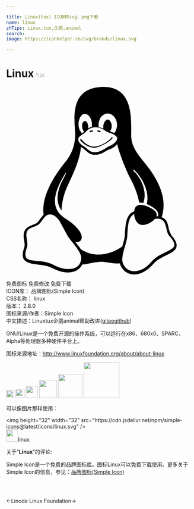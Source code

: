 ```yaml
---

title: Linux(tux) ICON转svg、png下载
name: linux
zhTips: Linux,tux,企鹅,animal
search: 
image: https://iconhelper.cn/svg/brands/linux.svg

---
```


# Linux  <small style="font-size: 60%;font-weight: 100">tux</small>

<div id="svg" class="svg-wrap">
<svg role="img" viewBox="0 0 24 24" xmlns="http://www.w3.org/2000/svg"><title>Linux icon</title><path d="M12.503 0c-.155 0-.315.008-.479.021-4.227.333-3.106 4.807-3.17 6.298-.077 1.093-.3 1.954-1.051 3.021-.885 1.051-2.127 2.75-2.716 4.521-.278.832-.41 1.684-.287 2.489-.039.034-.076.068-.111.135-.26.268-.449.601-.662.839-.199.199-.485.267-.797.4-.313.136-.658.269-.864.681-.09.188-.136.393-.132.601 0 .199.027.401.055.536.058.399.116.729.039.97-.248.68-.279 1.146-.105 1.485.174.334.535.469.939.601.811.2 1.91.135 2.775.599.926.467 1.866.671 2.616.47.526-.115.97-.463 1.208-.945.587-.003 1.23-.269 2.26-.334.699-.058 1.574.267 2.578.199.025.135.063.199.114.334l.003.003c.391.778 1.113 1.132 1.884 1.071.771-.06 1.592-.536 2.257-1.306.631-.765 1.683-1.084 2.378-1.503.348-.199.629-.469.649-.853.023-.4-.199-.812-.714-1.377v-.097l-.003-.003c-.17-.2-.25-.535-.338-.926-.085-.401-.182-.786-.492-1.046h-.003c-.059-.054-.123-.067-.188-.135-.056-.038-.121-.062-.19-.064.431-1.278.264-2.55-.173-3.694-.533-1.41-1.465-2.638-2.175-3.483-.796-1.005-1.576-1.957-1.561-3.369.027-2.152.237-6.133-3.544-6.139zm.529 3.405h.013c.213 0 .396.062.584.198.191.135.33.332.439.533.105.259.158.459.166.724 0-.02.006-.04.006-.059v.104c-.002-.007-.004-.015-.004-.021l-.004-.024c-.002.243-.053.483-.15.706-.047.125-.119.24-.213.335-.029-.016-.057-.03-.088-.042-.105-.045-.199-.064-.285-.133-.071-.028-.145-.051-.219-.066.049-.059.145-.133.182-.198.053-.128.082-.264.088-.402v-.019c.002-.135-.018-.271-.061-.4-.045-.135-.101-.201-.183-.334-.084-.066-.167-.132-.267-.132h-.016c-.093 0-.176.03-.262.132-.095.094-.166.207-.205.334-.053.127-.084.264-.09.4v.019c.002.089.008.179.02.267-.193-.067-.438-.135-.607-.202-.01-.065-.016-.132-.018-.199v-.02c-.008-.264.043-.526.15-.769.082-.219.232-.406.43-.533.171-.129.379-.199.594-.199zm-2.962.059h.036c.142 0 .27.048.399.135.146.129.264.288.344.465.09.199.141.401.153.667v.004c.007.134.006.201-.002.266v.08c-.03.007-.056.018-.083.024-.152.055-.274.135-.393.2.012-.089.013-.179.003-.267v-.015c-.012-.133-.039-.199-.082-.333-.031-.102-.088-.193-.166-.267-.049-.045-.115-.068-.183-.064h-.021c-.071.006-.13.041-.186.132-.064.077-.105.171-.12.27-.027.108-.035.219-.023.331v.014c.012.135.037.201.081.334.045.134.097.2.165.268.011.009.021.018.034.024-.07.057-.117.07-.176.136-.037.028-.08.06-.131.068-.104-.125-.196-.26-.275-.402-.096-.21-.146-.438-.155-.667-.017-.226.011-.452.08-.668.055-.197.152-.379.283-.535.128-.133.26-.2.418-.2zm1.371 1.706c.331 0 .732.065 1.215.399.293.2.523.269 1.053.468h.003c.255.136.405.266.478.399v-.131c.073.147.078.318.016.47-.123.311-.516.644-1.064.843v.002c-.268.135-.501.333-.775.465-.276.135-.588.292-1.012.267-.152.008-.305-.015-.448-.067-.11-.06-.218-.126-.322-.198-.195-.135-.363-.332-.612-.465v-.005h-.005c-.4-.246-.616-.512-.686-.711-.069-.268-.005-.469.193-.6.224-.135.38-.271.483-.336.104-.074.143-.102.176-.131h.002v-.003c.169-.202.436-.469.839-.601.139-.036.294-.065.466-.065zm2.799 2.143c.359 1.417 1.197 3.475 1.736 4.473.286.534.855 1.659 1.102 3.024.156-.005.329.018.513.064.646-1.671-.546-3.467-1.089-3.966-.221-.201-.232-.335-.123-.335.589.534 1.365 1.572 1.646 2.757.129.535.159 1.104.021 1.67.067.028.135.061.205.067 1.032.534 1.413.938 1.23 1.537v-.043c-.061-.003-.12 0-.181 0h-.015c.151-.467-.182-.825-1.065-1.224-.915-.4-1.646-.336-1.771.465-.007.043-.012.066-.017.135-.068.023-.139.053-.209.064-.43.268-.662.669-.793 1.187-.13.533-.17 1.156-.205 1.869v.003c-.021.334-.171.838-.319 1.351-1.5 1.072-3.58 1.538-5.349.334-.111-.193-.246-.374-.402-.533-.074-.125-.168-.237-.275-.334.182 0 .338-.029.465-.067.145-.067.257-.188.314-.334.108-.267 0-.697-.345-1.163-.345-.467-.931-.995-1.788-1.521-.63-.399-.986-.87-1.15-1.396-.165-.534-.143-1.085-.015-1.645.245-1.07.873-2.11 1.274-2.763.107-.065.037.135-.408.974-.396.751-1.141 2.497-.122 3.854.038-.989.258-1.965.647-2.876.564-1.278 1.743-3.504 1.836-5.268.048.036.217.135.289.202.218.133.38.333.59.465.211.201.477.335.876.335.039.003.075.006.111.006.411 0 .729-.134.996-.268.29-.134.521-.334.74-.4h.005c.467-.135.836-.402 1.045-.7zm2.186 8.958c.037.601.343 1.245.882 1.377.588.134 1.434-.333 1.791-.765l.211-.009c.315-.008.577.01.847.267l.003.003c.208.199.305.531.391.876.085.401.154.78.409 1.066.486.527.645.906.636 1.14l.003-.006v.018l-.003-.012c-.015.262-.185.396-.498.595-.63.401-1.746.712-2.457 1.57-.618.737-1.371 1.139-2.036 1.191-.664.053-1.237-.2-1.574-.898l-.005-.003c-.21-.401-.12-1.025.056-1.69.176-.668.428-1.345.463-1.898.037-.714.076-1.335.195-1.814.12-.465.308-.797.641-.984l.045-.022zm-10.815.049h.01c.053 0 .105.005.157.014.376.055.706.333 1.023.752l.91 1.664.003.003c.243.533.754 1.064 1.189 1.638.434.598.77 1.131.729 1.57v.006c-.057.744-.479 1.148-1.125 1.294-.645.135-1.52.002-2.395-.464-.968-.536-2.118-.469-2.857-.602-.369-.066-.611-.201-.723-.401-.111-.199-.113-.601.123-1.23v-.003l.002-.003c.117-.334.03-.753-.027-1.119-.055-.401-.083-.709.043-.94.16-.334.396-.399.689-.533.295-.135.641-.202.916-.469h.002v-.003c.256-.268.445-.601.668-.838.19-.201.38-.336.663-.336zm7.159-9.074c-.435.201-.945.535-1.488.535-.542 0-.97-.267-1.279-.466-.155-.134-.28-.268-.374-.335-.164-.134-.144-.334-.074-.334.109.016.129.135.199.201.096.066.215.199.361.333.291.2.68.467 1.166.467.485 0 1.053-.267 1.398-.466.195-.135.445-.334.648-.467.156-.137.149-.268.279-.268.129.016.034.134-.147.333-.181.135-.461.335-.69.468v-.001zm-1.082-1.584V5.64c-.006-.019.013-.042.029-.05.074-.043.18-.027.26.004.063 0 .16.067.15.135-.006.049-.085.066-.135.066-.055 0-.092-.043-.141-.068-.052-.018-.146-.008-.163-.065zm-.551 0c-.02.058-.113.049-.166.066-.047.025-.086.068-.139.068-.051 0-.131-.019-.137-.068-.009-.066.088-.133.15-.133.081-.031.184-.047.259-.005.019.009.036.03.03.05v.021h.003z"/></svg>
</div>
<detail full-name='linux'></detail>

<div class="detail-page">
<p>
<span><span class="badge-success badge">免费图标</span> <span class="badge-success badge">免费修改</span>  <span class="badge-success badge">免费下载</span> </span>
<br/>
<span>
ICON库：
<span class="badge-secondary badge">品牌图标(Simple Icon)</span> 
</span>
<br/>
<span>
CSS名称：
<span class="badge-secondary badge">linux</span> 
</span>

<br/>
<span>
版本：
<span class="badge-secondary badge">2.8.0</span> 
</span>
<br/>
<span>图标来源/作者：<span class="badge-light badge">Simple Icon</span></span> 
<br/>
<span class="zh-detail">中文描述：<span class="badge-primary badge">Linux</span><span class="badge-primary badge">tux</span><span class="badge-primary badge">企鹅</span><span class="badge-primary badge">animal</span><span class="help-link"><span>帮助改进</span>(<a href="https://gitee.com/liuwave/icon-helper/edit/master/json/brands/linux.json" target="_blank" rel="noopener noreferrer">gitee</a><a href="https://github.com/liuwave/icon-helper/edit/master/json/brands/linux.json" target="_blank" rel="noopener noreferrer">github</a></span>)</span><br/>
</p>
</div><div class="description description alert alert-light"><p>GNU/Linux是一个免费开源的操作系统，可以运行在x86、680x0、SPARC、Alpha等处理器多种硬件平台上。</p><p>图标来源地址：<a href="http://www.linuxfoundation.org/about/about-linux" target="_blank" rel="noopener noreferrer">http://www.linuxfoundation.org/about/about-linux</a></p></div>
<div class="alert alert-dark">
<img height="21" width="21" src="https://cdn.jsdelivr.net/npm/simple-icons@latest/icons/linux.svg" />
<img height="24" width="24" src="https://cdn.jsdelivr.net/npm/simple-icons@latest/icons/linux.svg" />
<img height="32" width="32" src="https://cdn.jsdelivr.net/npm/simple-icons@latest/icons/linux.svg" />
<img height="48" width="48" src="https://cdn.jsdelivr.net/npm/simple-icons@latest/icons/linux.svg" />
<img height="64" width="64" src="https://cdn.jsdelivr.net/npm/simple-icons@latest/icons/linux.svg" />
<img height="96" width="96" src="https://cdn.jsdelivr.net/npm/simple-icons@latest/icons/linux.svg" />

</div>
<div>
  <p>可以像图片那样使用：    
  </p>
  <div class="alert alert-primary" style="font-size: 14px">
    &lt;img height="32" width="32" src="https://cdn.jsdelivr.net/npm/simple-icons@latest/icons/linux.svg" /&gt;
    <copy-btn content='<img height="32" width="32" src="https://cdn.jsdelivr.net/npm/simple-icons@latest/icons/linux.svg" />'></copy-btn>
  </div>
  <div class="alert alert-secondary">
    <img height="32" width="32" src="https://cdn.jsdelivr.net/npm/simple-icons@latest/icons/linux.svg" />linux
    <copy-btn content="linux" btn-title="复制图标名称"></copy-btn>
  </div>
</div>
<div class="icon-detail__container">
<p>关于“<b>Linux</b>”的评论:</p>
</div>
<Vssue title="关于“Linux”的评论" />
<div><p>Simple Icon是一个免费的品牌图标库。图标Linux可以免费下载使用。更多关于  Simple Icon的信息，参见：<a target="_blank" href="https://iconhelper.cn/brands.html">品牌图标(Simple Icon)</a>
</p></div>


<div style="padding:2rem 0 " class="page-nav"><p class="inner"><span class="prev">←<router-link to="/icon/linode.html">Linode</router-link></span> <span class="next"><router-link to="/icon/linux-foundation.html">Linux Foundation</router-link>→</span></p></div>

